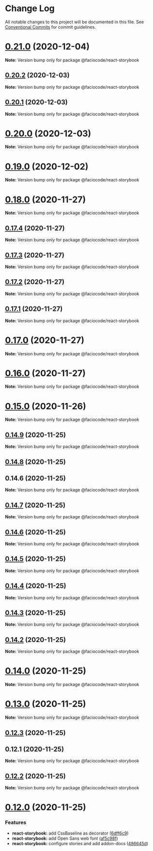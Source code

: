 # Change Log

All notable changes to this project will be documented in this file.
See [Conventional Commits](https://conventionalcommits.org) for commit guidelines.

# [0.21.0](https://github.com/FacioCode/design/compare/v0.20.2...v0.21.0) (2020-12-04)

**Note:** Version bump only for package @faciocode/react-storybook





## [0.20.2](https://github.com/FacioCode/design/compare/v0.20.1...v0.20.2) (2020-12-03)

**Note:** Version bump only for package @faciocode/react-storybook





## [0.20.1](https://github.com/FacioCode/design/compare/v0.20.0...v0.20.1) (2020-12-03)

**Note:** Version bump only for package @faciocode/react-storybook





# [0.20.0](https://github.com/FacioCode/design/compare/v0.19.0...v0.20.0) (2020-12-03)

**Note:** Version bump only for package @faciocode/react-storybook





# [0.19.0](https://github.com/FacioCode/design/compare/v0.18.0...v0.19.0) (2020-12-02)

**Note:** Version bump only for package @faciocode/react-storybook





# [0.18.0](https://github.com/FacioCode/design/compare/v0.17.4...v0.18.0) (2020-11-27)

**Note:** Version bump only for package @faciocode/react-storybook





## [0.17.4](https://github.com/FacioCode/design/compare/v0.17.3...v0.17.4) (2020-11-27)

**Note:** Version bump only for package @faciocode/react-storybook





## [0.17.3](https://github.com/FacioCode/design/compare/v0.17.2...v0.17.3) (2020-11-27)

**Note:** Version bump only for package @faciocode/react-storybook





## [0.17.2](https://github.com/FacioCode/design/compare/v0.17.1...v0.17.2) (2020-11-27)

**Note:** Version bump only for package @faciocode/react-storybook





## [0.17.1](https://github.com/FacioCode/design/compare/v0.17.0...v0.17.1) (2020-11-27)

**Note:** Version bump only for package @faciocode/react-storybook





# [0.17.0](https://github.com/FacioCode/design/compare/v0.16.0...v0.17.0) (2020-11-27)

**Note:** Version bump only for package @faciocode/react-storybook





# [0.16.0](https://github.com/FacioCode/design/compare/v0.15.0...v0.16.0) (2020-11-27)

**Note:** Version bump only for package @faciocode/react-storybook





# [0.15.0](https://github.com/FacioCode/design/compare/v0.14.9...v0.15.0) (2020-11-26)

**Note:** Version bump only for package @faciocode/react-storybook





## [0.14.9](https://github.com/FacioCode/design/compare/v0.14.8...v0.14.9) (2020-11-25)

**Note:** Version bump only for package @faciocode/react-storybook





## [0.14.8](https://github.com/FacioCode/design/compare/v0.14.7...v0.14.8) (2020-11-25)



## 0.14.6 (2020-11-25)

**Note:** Version bump only for package @faciocode/react-storybook





## [0.14.7](https://github.com/FacioCode/design/compare/v0.14.6...v0.14.7) (2020-11-25)

**Note:** Version bump only for package @faciocode/react-storybook





## [0.14.6](https://github.com/FacioCode/design/compare/v0.14.4...v0.14.6) (2020-11-25)

**Note:** Version bump only for package @faciocode/react-storybook





## [0.14.5](https://github.com/FacioCode/design/compare/v0.14.4...v0.14.5) (2020-11-25)

**Note:** Version bump only for package @faciocode/react-storybook





## [0.14.4](https://github.com/FacioCode/design/compare/v0.14.3...v0.14.4) (2020-11-25)

**Note:** Version bump only for package @faciocode/react-storybook





## [0.14.3](https://github.com/FacioCode/design/compare/v0.14.2...v0.14.3) (2020-11-25)

**Note:** Version bump only for package @faciocode/react-storybook





## [0.14.2](https://github.com/FacioCode/design/compare/v0.14.1...v0.14.2) (2020-11-25)

**Note:** Version bump only for package @faciocode/react-storybook





# [0.14.0](https://github.com/FacioCode/design/compare/v0.13.0...v0.14.0) (2020-11-25)

**Note:** Version bump only for package @faciocode/react-storybook





# [0.13.0](https://github.com/FacioCode/design/compare/v0.12.3...v0.13.0) (2020-11-25)

**Note:** Version bump only for package @faciocode/react-storybook





## [0.12.3](https://github.com/FacioCode/design/compare/v0.12.2...v0.12.3) (2020-11-25)



## 0.12.1 (2020-11-25)

**Note:** Version bump only for package @faciocode/react-storybook





## [0.12.2](https://github.com/FacioCode/design/compare/v0.12.1...v0.12.2) (2020-11-25)

**Note:** Version bump only for package @faciocode/react-storybook





# [0.12.0](https://github.com/FacioCode/design/compare/v0.11.6...v0.12.0) (2020-11-25)


### Features

* **react-storybook:** add CssBaseline as decorator ([6dff6c9](https://github.com/FacioCode/design/commit/6dff6c9242b45f71e52a6e4ecad8594e027b6a6c))
* **react-storybook:** add Open Sans web font ([af5c98f](https://github.com/FacioCode/design/commit/af5c98f198742a14d3bb4fa35eaec785551dfdbd))
* **react-storybook:** configure stories and add addon-docs ([486645d](https://github.com/FacioCode/design/commit/486645d76f96f92beb174e7754c4c60f00c4d5ff))
